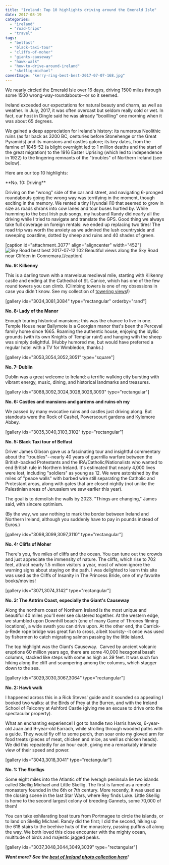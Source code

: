 ```yaml
---
title: "Ireland: Top 10 highlights driving around the Emerald Isle"
date: 2017-08-19
categories: 
  - "ireland"
  - "road-trips"
  - "travel"
tags: 
  - "belfast"
  - "black-taxi-tour"
  - "cliffs-of-moher"
  - "giants-causeway"
  - "hawk-walk"
  - "how-to-drive-around-ireland"
  - "skellig-michael"
coverImage: "kerry-ring-best-best-2017-07-07-168.jpg"
---
```


We nearly circled the Emerald Isle over 16 days, driving 1500 miles through some 1500 wrong-way-roundabouts--or so it seemed.

Ireland exceeded our expectations for natural beauty and charm, as well as weather. In July, 2017, it was often overcast but seldom really cold or wet. In fact, our host in Dingle said he was already "booilling" one morning when it was about 65 degrees.

We gained a deep appreciation for Ireland's history: its numerous Neolithic ruins (as far back as 3200 BC, centuries before Stonehenge or the Great Pyramids) and its mansions and castles galore; its key dates, from the famine of 1845-52 (a blight overnight led to 1 million deaths and the start of the great migration) to the 1916 Easter Uprising (which led to independence in 1922) to the lingering remnants of the "troubles" of Northern Ireland (see below).

Here are our top 10 highlights:

<!--more-->**No. 10: Driving** 

Driving on the "wrong" side of the car and street, and navigating 6-pronged roundabouts going the wrong way was terrifying in the moment, though exciting in the memory. We rented a tiny Hyundai I10 that seemed to grow in size as roads shrank into cow lanes and tour buses hurtled by. While humming to the best Irish pub songs, my husband Randy did nearly all the driving while I tried to navigate and translate the GPS. Good thing we always take full coverage on foreign rentals: we ended up replacing two tires! The road trip was worth the anxiety as we admired the lush countryside and sweeping coastline, dotted by sheep and ruins and 40 shades of green.

\[caption id="attachment\_3077" align="aligncenter" width="452"\]![Sky Road best best 2017-07-12 102](images/sky-road-best-best-2017-07-12-102.jpg) Beautiful views along the Sky Road near Clifden in Connemara.\[/caption\]

**No. 9: Kilkenny**

This is a darling town with a marvelous medieval mile, starting with Kilkenny castle and ending at the Cathedral of St. Canice, which has one of the few round towers you can climb. (Climbing towers is one of my obsessions in case you didn't know. See my collection of [towering views](http://www.meimeikirk.com/towering-views)!)

\[gallery ids="3034,3081,3084" type="rectangular" orderby="rand"\]

**No. 8: Lady of the Manor**

Enough touring historical mansions; this was the chance to live in one. Temple House near Ballymote is a Georgian manor that's been the Perceval family home since 1665. Roaming the authentic house, enjoying the idyllic grounds (with its own Knights of Templar ruin!) and hanging with the sheep was simply delightful. (Hubby humored me, but would have preferred a regular hotel with a TV for Wimbledon, thanks.)

\[gallery ids="3053,3054,3052,3051" type="square"\]

**No. 7: Dublin**

Dublin was a great welcome to Ireland: a terrific walking city bursting with vibrant energy, music, dining, and historical landmarks and treasures.

\[gallery ids="3088,3092,3024,3028,3026,3093" type="rectangular"\]

**No. 6: Castles and mansions and gardens and ruins oh my**

We passed by many evocative ruins and castles just driving along. But standouts were the Rock of Cashel, Powerscourt gardens and Kylemore Abbey.

\[gallery ids="3035,3040,3103,3102" type="rectangular"\]

**No. 5: Black Taxi tour of Belfast**

Driver James Gibson gave us a fascinating tour and insightful commentary about the "troubles"--nearly 40 years of guerrilla warfare between the British-backed Protestants and the IRA/Catholic/Nationalists who wanted to end British rule in Northern Ireland. It's estimated that nearly 4,000 lives were lost, including "soldiers" as young as 12. We were astonished by the miles of "peace walls" with barbed wire still separating the Catholic and Protestant areas, along with gates that are closed nightly (not unlike the Palestinian areas of Jerusalem we saw earlier this year).

The goal is to demolish the walls by 2023. "Things are changing," James said, with sincere optimism.

(By the way, we saw nothing to mark the border between Ireland and Northern Ireland, although you suddenly have to pay in pounds instead of Euros.)

\[gallery ids="3098,3099,3097,3110" type="rectangular"\]

**No. 4: Cliffs of Moher**

There's you, five miles of cliffs and the ocean. You can tune out the crowds and just appreciate the immensity of nature. The cliffs, which rise to 702 feet, attract nearly 1.5 million visitors a year, most of whom ignore the warning signs about staying on the path. I was delighted to learn this site was used as the Cliffs of Insanity in The Princess Bride, one of my favorite books/movies!

\[gallery ids="3071,3074,3142" type="rectangular"\]

**No. 3: The Antrim Coast, especially the Giant's Causeway**

Along the northern coast of Northern Ireland is the most unique and beautiful 40 miles you'll ever see clustered together. At the western edge, we stumbled upon Downhill beach (one of many Game of Thrones filming locations), a wide swath you can drive upon. At the other end, the Carrick-a-Rede rope bridge was great fun to cross, albeit touristy--it once was used by fishermen to catch migrating salmon passing by the little island.

The top highlight was the Giant’s Causeway.  Carved by ancient volcanic eruptions 60 million years ago, there are some 40,000 hexagonal basalt columns, stacked like steps with some as high as 39 feet. It was such fun hiking along the cliff and scampering among the columns, which stagger down to the sea.

\[gallery ids="3029,3030,3067,3064" type="rectangular"\]

**No. 2: Hawk walk**

I happened across this in a Rick Steves' guide and it sounded so appealing I booked two walks: at the Birds of Prey at the Burren, and with the Ireland School of Falconry at Ashford Castle (giving me an excuse to drive onto the spectacular property).

What an enchanting experience! I got to handle two Harris hawks, 6-year-old Juan and 9-year-old Earrach, while strolling through wooded paths with a guide. They would fly off to some perch, then soar onto my gloved arm for food treats (pieces of meat, chicken and mice, as well as chicken heads). We did this repeatedly for an hour each, giving me a remarkably intimate view of their speed and power.

\[gallery ids="3043,3018,3041" type="rectangular"\]

**No. 1: The Skelligs**

Some eight miles into the Atlantic off the Iveragh peninsula lie two islands called Skellig Michael and Little Skellig. The first is famed as a remote monastery founded in the 6th or 7th century. More recently, it was used as the closing scene in the last Star Wars, where Rey finds Luke. Little Skellig is home to the second largest colony of breeding Gannets, some 70,000 of them!

You can take exhilarating boat tours from Portmagee to circle the islands, or to land on Skellig Michael. Randy did the first; I did the second, hiking up the 618 stairs to the beehive huts of the monastery, passing puffins all along the way. We both loved this close encounter with the mighty ocean, multitude of birds and majestic jagged peaks.

\[gallery ids="3037,3048,3044,3049,3039" type="rectangular"\]

**_Want more? See the [best of Ireland photo collection here](https://goo.gl/photos/9JYkAPHcr8XQxffT9)!_**
